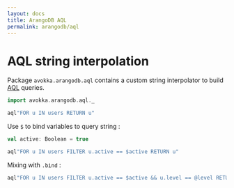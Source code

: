 ```yaml
---
layout: docs
title: ArangoDB AQL
permalink: arangodb/aql
---
```


# AQL string interpolation

Package `avokka.arangodb.aql` contains a custom string interpolator to build [AQL](https://www.arangodb.com/docs/stable/aql/index.html) queries.

```scala mdoc
import avokka.arangodb.aql._

aql"FOR u IN users RETURN u"
```

Use `$` to bind variables to query string :

```scala mdoc
val active: Boolean = true

aql"FOR u IN users FILTER u.active == $active RETURN u"
```

Mixing with `.bind` :

```scala mdoc
aql"FOR u IN users FILTER u.active == $active && u.level == @level RETURN u".bind("level", "newbie")
```